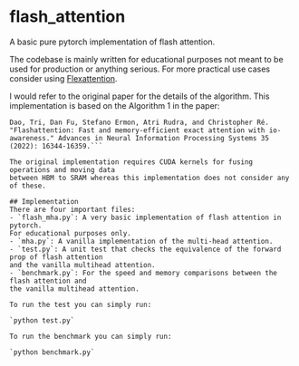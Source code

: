 # flash_attention
A basic pure pytorch implementation of flash attention.

The codebase is mainly written for educational purposes not meant to be used for production
or anything serious. For more practical use cases consider using [Flexattention](https://pytorch.org/blog/flexattention/).

I would refer to the original paper for the details of the algorithm. This implementation
is based on the Algorithm 1 in the paper:

```
Dao, Tri, Dan Fu, Stefano Ermon, Atri Rudra, and Christopher Ré. "Flashattention: Fast and memory-efficient exact attention with io-awareness." Advances in Neural Information Processing Systems 35 (2022): 16344-16359.```

The original implementation requires CUDA kernels for fusing operations and moving data
between HBM to SRAM whereas this implementation does not consider any of these.

## Implementation
There are four important files:
- `flash_mha.py`: A very basic implementation of flash attention in pytorch. 
For educational purposes only.
- `mha.py`: A vanilla implementation of the multi-head attention.
- `test.py`: A unit test that checks the equivalence of the forward prop of flash attention
and the vanilla multihead attention.
- `benchmark.py`: For the speed and memory comparisons between the flash attention and 
the vanilla multihead attention.

To run the test you can simply run:

`python test.py`

To run the benchmark you can simply run:

`python benchmark.py`